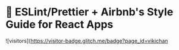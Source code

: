 # 🌻 ESLint/Prettier + Airbnb's Style Guide for React Apps

![visitors](https://visitor-badge.glitch.me/badge?page_id=vikichan